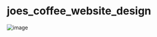 # joes_coffee_website_design
![image](https://user-images.githubusercontent.com/65547230/143290993-880e6100-26de-4b6b-8f48-ee823076f650.png)

